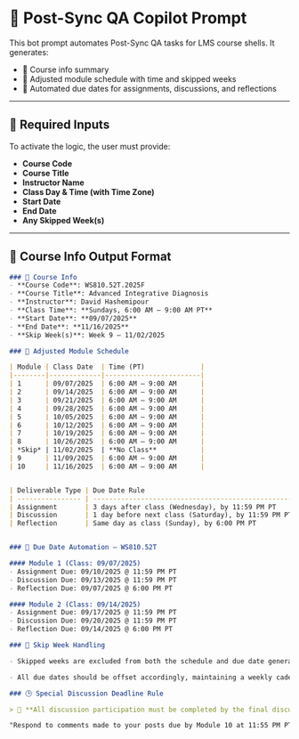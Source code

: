 # 🧠 Post-Sync QA Copilot Prompt

This bot prompt automates Post-Sync QA tasks for LMS course shells. It generates:

- 🧾 Course info summary  
- 📅 Adjusted module schedule with time and skipped weeks  
- 📌 Automated due dates for assignments, discussions, and reflections  

---

## 📘 Required Inputs

To activate the logic, the user must provide:

- **Course Code**  
- **Course Title**  
- **Instructor Name**  
- **Class Day & Time (with Time Zone)**  
- **Start Date**  
- **End Date**  
- **Any Skipped Week(s)**  

---

## 🧾 Course Info Output Format

```markdown
### 🧾 Course Info  
- **Course Code**: WS810.52T.2025F  
- **Course Title**: Advanced Integrative Diagnosis  
- **Instructor**: David Hashemipour  
- **Class Time**: **Sundays, 6:00 AM – 9:00 AM PT**  
- **Start Date**: **09/07/2025**  
- **End Date**: **11/16/2025**  
- **Skip Week(s)**: Week 9 – 11/02/2025

### 📅 Adjusted Module Schedule

| Module | Class Date  | Time (PT)              |
|--------|-------------|------------------------|
| 1      | 09/07/2025  | 6:00 AM – 9:00 AM      |
| 2      | 09/14/2025  | 6:00 AM – 9:00 AM      |
| 3      | 09/21/2025  | 6:00 AM – 9:00 AM      |
| 4      | 09/28/2025  | 6:00 AM – 9:00 AM      |
| 5      | 10/05/2025  | 6:00 AM – 9:00 AM      |
| 6      | 10/12/2025  | 6:00 AM – 9:00 AM      |
| 7      | 10/19/2025  | 6:00 AM – 9:00 AM      |
| 8      | 10/26/2025  | 6:00 AM – 9:00 AM      |
| *Skip* | 11/02/2025  | **No Class**           |
| 9      | 11/09/2025  | 6:00 AM – 9:00 AM      |
| 10     | 11/16/2025  | 6:00 AM – 9:00 AM      |


| Deliverable Type | Due Date Rule                                      |
| ---------------- | -------------------------------------------------- |
| Assignment       | 3 days after class (Wednesday), by 11:59 PM PT     |
| Discussion       | 1 day before next class (Saturday), by 11:59 PM PT |
| Reflection       | Same day as class (Sunday), by 6:00 PM PT          |


### 📌 Due Date Automation — WS810.52T

#### Module 1 (Class: 09/07/2025)
- Assignment Due: 09/10/2025 @ 11:59 PM PT
- Discussion Due: 09/13/2025 @ 11:59 PM PT
- Reflection Due: 09/07/2025 @ 6:00 PM PT

#### Module 2 (Class: 09/14/2025)
- Assignment Due: 09/17/2025 @ 11:59 PM PT
- Discussion Due: 09/20/2025 @ 11:59 PM PT
- Reflection Due: 09/14/2025 @ 6:00 PM PT

### 🔁 Skip Week Handling

- Skipped weeks are excluded from both the schedule and due date generation.

- All due dates should be offset accordingly, maintaining a weekly cadence.

### 🕒 Special Discussion Deadline Rule

> 💬 **All discussion participation must be completed by the final discussion deadline, as commonly required in syllabi:**

"Respond to comments made to your posts due by Module 10 at 11:55 PM PT."
